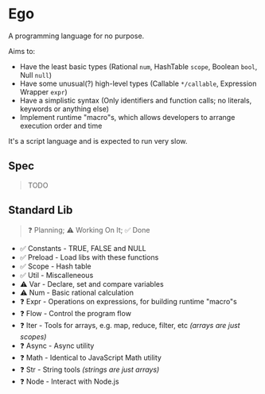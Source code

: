 # Ego
A programming language for no purpose.

Aims to:
- Have the least basic types (Rational `num`, HashTable `scope`, Boolean `bool`, Null `null`)
- Have some unusual(?) high-level types (Callable `*/callable`, Expression Wrapper `expr`)
- Have a simplistic syntax (Only identifiers and function calls; no literals, keywords or anything else)
- Implement runtime "macro"s, which allows developers to arrange execution order and time

It's a script language and is expected to run very slow.

## Spec
> TODO

## Standard Lib
> ❓ Planning; ⚠️ Working On It; ✅ Done

- ✅ Constants - TRUE, FALSE and NULL
- ✅ Preload - Load libs with these functions
- ✅ Scope - Hash table
- ✅ Util - Miscalleneous
- ⚠️ Var - Declare, set and compare variables
- ⚠️ Num - Basic rational calculation
- ❓ Expr - Operations on expressions, for building runtime "macro"s
- ❓ Flow - Control the program flow
- ❓ Iter - Tools for arrays, e.g. map, reduce, filter, etc *(arrays are just scopes)*
- ❓ Async - Async utility
- ❓ Math - Identical to JavaScript Math utility
- ❓ Str - String tools *(strings are just arrays)*
- ❓ Node - Interact with Node.js
